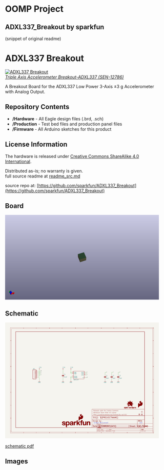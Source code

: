 # OOMP Project  
## ADXL337_Breakout  by sparkfun  
  
(snippet of original readme)  
  
ADXL337 Breakout  
================  
  
[![ADXL337 Breakout](https://cdn.sparkfun.com//assets/parts/9/6/0/0/12786-01.jpg)     
*Triple Axis Accelerometer Breakout-ADXL337 (SEN-12786)*](https://www.sparkfun.com/products/12786)  
  
A Breakout Board for the ADXL337 Low Power 3-Axis ±3 g Accelerometer with Analog Output.  
  
Repository Contents  
-------------------  
* **/Hardware** - All Eagle design files (.brd, .sch)  
* **/Production** - Test bed files and production panel files  
* **/Firmware** - All Arduino sketches for this product  
  
  
License Information  
-------------------  
The hardware is released under [Creative Commons ShareAlike 4.0 International](https://creativecommons.org/licenses/by-sa/4.0/).  
  
Distributed as-is; no warranty is given.  
  full source readme at [readme_src.md](readme_src.md)  
  
source repo at: [https://github.com/sparkfun/ADXL337_Breakout](https://github.com/sparkfun/ADXL337_Breakout)  
## Board  
  
[![working_3d.png](working_3d_600.png)](working_3d.png)  
## Schematic  
  
[![working_schematic.png](working_schematic_600.png)](working_schematic.png)  
  
[schematic pdf](working_schematic.pdf)  
## Images  
